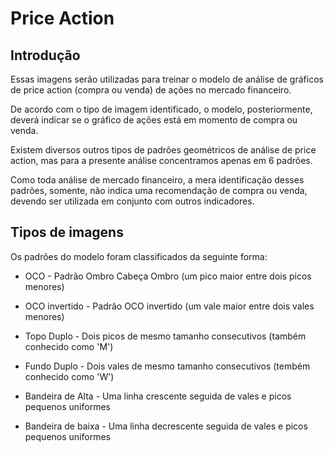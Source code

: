 # Price Action

## Introdução

Essas imagens serão utilizadas para treinar o modelo de análise de gráficos de price action (compra ou venda) de ações no mercado financeiro. 

De acordo com o tipo de imagem identificado, o modelo, posteriormente, deverá indicar se o gráfico de ações está em momento de compra ou venda. 

Existem diversos outros tipos de padrões geométricos de análise de price action, mas para a presente análise concentramos apenas em 6 padrões. 

Como toda análise de mercado financeiro, a mera identificação desses padrões, somente, não indica uma recomendação de compra ou venda, devendo ser utilizada em conjunto com outros indicadores.

## Tipos de imagens

Os padrões do modelo foram classificados da seguinte forma: 

* OCO - Padrão Ombro Cabeça Ombro (um pico maior entre dois picos menores)

* OCO invertido - Padrão OCO invertido (um vale maior entre dois vales menores)

* Topo Duplo - Dois picos de mesmo tamanho consecutivos (também conhecido como 'M')

* Fundo Duplo - Dois vales de mesmo tamanho consecutivos (tembém conhecido como 'W')

* Bandeira de Alta - Uma linha crescente seguida de vales e picos pequenos uniformes

* Bandeira de baixa - Uma linha decrescente seguida de vales e picos pequenos uniformes

